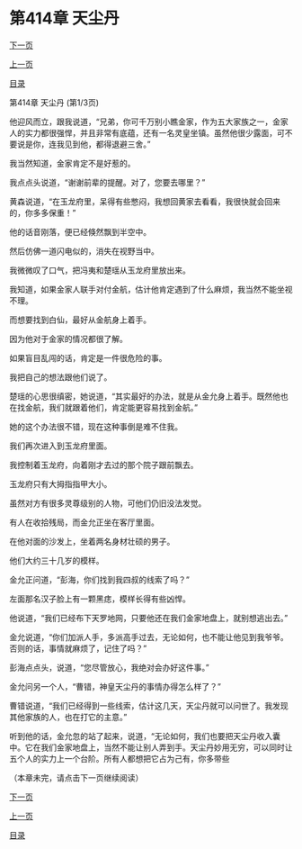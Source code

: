 <h1>第414章   天尘丹</h1>
            <div><p><a href="./1240_%E7%AC%AC414%E7%AB%A0_%E5%A4%A9%E5%B0%98%E4%B8%B9.md">下一页</a></p><p><a href="./1238_%E7%AC%AC413%E7%AB%A0_%E7%8F%AD%E9%97%A8%E5%BC%84%E6%96%A7.md">上一页</a></p><p><a href="../">目录</a></p></div>
            <div><p>第414章   天尘丹 (第1/3页)</p><p>他迎风而立，跟我说道，“兄弟，你可千万别小瞧金家，作为五大家族之一，金家人的实力都很强悍，并且非常有底蕴，还有一名灵皇坐镇。虽然他很少露面，可不要说是你，连我见到他，都得退避三舍。”</p><p>我当然知道，金家肯定不是好惹的。</p><p>我点点头说道，“谢谢前辈的提醒。对了，您要去哪里？”</p><p>黄森说道，“在玉龙府里，呆得有些憋闷，我想回黄家去看看，我很快就会回来的，你多多保重！”</p><p>他的话音刚落，便已经倏然飘到半空中。</p><p>然后仿佛一道闪电似的，消失在视野当中。</p><p>我微微叹了口气，把冯夷和楚瑶从玉龙府里放出来。</p><p>我知道，如果金家人联手对付金航，估计他肯定遇到了什么麻烦，我当然不能坐视不理。</p><p>而想要找到白仙，最好从金航身上着手。</p><p>因为他对于金家的情况都很了解。</p><p>如果盲目乱闯的话，肯定是一件很危险的事。</p><p>我把自己的想法跟他们说了。</p><p>楚瑶的心思很缜密，她说道，“其实最好的办法，就是从金允身上着手。既然他也在找金航，我们就跟着他们，肯定能更容易找到金航。”</p><p>她的这个办法很不错，现在这种事倒是难不住我。</p><p>我们再次进入到玉龙府里面。</p><p>我控制着玉龙府，向着刚才去过的那个院子跟前飘去。</p><p>玉龙府只有大拇指指甲大小。</p><p>虽然对方有很多灵尊级别的人物，可他们仍旧没法发觉。</p><p>有人在收拾残局，而金允正坐在客厅里面。</p><p>在他对面的沙发上，坐着两名身材壮硕的男子。</p><p>他们大约三十几岁的模样。</p><p>金允正问道，“彭海，你们找到我四叔的线索了吗？”</p><p>左面那名汉子脸上有一颗黑痣，模样长得有些凶悍。</p><p>他说道，“我们已经布下天罗地网，只要他还在我们金家地盘上，就别想逃出去。”</p><p>金允说道，“你们加派人手，多派高手过去，无论如何，也不能让他见到我爷爷。否则的话，事情就麻烦了，记住了吗？”</p><p>彭海点点头，说道，“您尽管放心，我绝对会办好这件事。”</p><p>金允问另一个人，“曹错，神皇天尘丹的事情办得怎么样了？”</p><p>曹错说道，“我们已经得到一些线索，估计这几天，天尘丹就可以问世了。我发现其他家族的人，也在打它的主意。”</p><p>听到他的话，金允忽的站了起来，说道，“无论如何，我们也要把天尘丹收入囊中。它在我们金家地盘上，当然不能让别人弄到手。天尘丹妙用无穷，可以同时让五个人的实力上一个台阶。所有人都想把它占为己有，你多带些</p><p>（本章未完，请点击下一页继续阅读）</p></div>
            <div><p><a href="./1240_%E7%AC%AC414%E7%AB%A0_%E5%A4%A9%E5%B0%98%E4%B8%B9.md">下一页</a></p><p><a href="./1238_%E7%AC%AC413%E7%AB%A0_%E7%8F%AD%E9%97%A8%E5%BC%84%E6%96%A7.md">上一页</a></p><p><a href="../">目录</a></p></div>